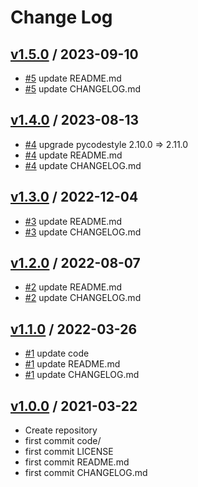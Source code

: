 # Change Log

## [v1.5.0](https://github.com/KoyanagiHitoshi/AtCoder-Beginners-Selection/releases/tag/v1.5.0) / 2023-09-10

* [#5](https://github.com/KoyanagiHitoshi/AtCoder-Beginners-Selection/pull/5) update README.md
* [#5](https://github.com/KoyanagiHitoshi/AtCoder-Beginners-Selection/pull/5) update CHANGELOG.md

## [v1.4.0](https://github.com/KoyanagiHitoshi/AtCoder-Beginners-Selection/releases/tag/v1.4.0) / 2023-08-13

* [#4](https://github.com/KoyanagiHitoshi/AtCoder-Beginners-Selection/pull/4) upgrade pycodestyle 2.10.0 => 2.11.0
* [#4](https://github.com/KoyanagiHitoshi/AtCoder-Beginners-Selection/pull/4) update README.md
* [#4](https://github.com/KoyanagiHitoshi/AtCoder-Beginners-Selection/pull/4) update CHANGELOG.md

## [v1.3.0](https://github.com/KoyanagiHitoshi/AtCoder-Beginners-Selection/releases/tag/v1.3.0) / 2022-12-04

* [#3](https://github.com/KoyanagiHitoshi/AtCoder-Beginners-Selection/pull/3) update README.md
* [#3](https://github.com/KoyanagiHitoshi/AtCoder-Beginners-Selection/pull/3) update CHANGELOG.md

## [v1.2.0](https://github.com/KoyanagiHitoshi/AtCoder-Beginners-Selection/releases/tag/v1.2.0) / 2022-08-07

* [#2](https://github.com/KoyanagiHitoshi/AtCoder-Beginners-Selection/pull/2) update README.md
* [#2](https://github.com/KoyanagiHitoshi/AtCoder-Beginners-Selection/pull/2) update CHANGELOG.md

## [v1.1.0](https://github.com/KoyanagiHitoshi/AtCoder-Beginners-Selection/releases/tag/v1.1.0) / 2022-03-26

* [#1](https://github.com/KoyanagiHitoshi/AtCoder-Beginners-Selection/pull/1) update code
* [#1](https://github.com/KoyanagiHitoshi/AtCoder-Beginners-Selection/pull/1) update README.md
* [#1](https://github.com/KoyanagiHitoshi/AtCoder-Beginners-Selection/pull/1) update CHANGELOG.md

## [v1.0.0](https://github.com/KoyanagiHitoshi/AtCoder-Beginners-Selection/releases/tag/v1.0.0) / 2021-03-22

* Create repository
* first commit code/
* first commit LICENSE
* first commit README.md
* first commit CHANGELOG.md
